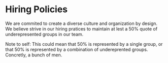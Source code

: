 # Hiring Policies

We are commited to create a diverse culture and organization by design. We believe strive in our hiring pratices to maintain at lest a 50% quote of underepresented groups in our team.


Note to self: This could mean that 50% is represented by a single group, or that 50% is represented by a combination of undereprented groups. Concretly, a bunch of men. 